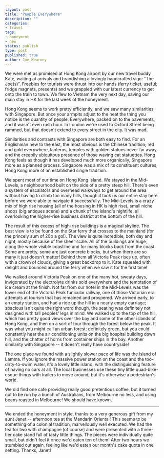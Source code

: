 ```yaml
---
layout: post
title: "People Everywhere"
description: ""
categories:
- travel
tags:
- honeyment
- new
status: publish
type: post
published: true
author: Joe Kearney
---
```


We were met as promised at Hong Kong airport by our new travel buddy Kate, waiting at arrivals and brandishing a lovingly handcrafted sign: "The Joe(s)". Freebies for tourists were thrust into our hands (ferry ticket, useful; fridge magnets, presents) and we grappled with our latest currency to get onto the train to town. We flew to Vietnam the very next day, saving our main stay in HK for the last week of the honeyment.

Hong Kong seems to work pretty efficiently, and we saw many similarities with Singapore. But once your armpits adjust to the heat the thing you notice is the quantity of people. Everywhere, packed on to the pavements, and it wasn't even rush hour. In London we're used to Oxford Street being rammed, but that doesn't extend to every street in the city. It was mad.

Similarities and contrasts with Singapore are both easy to find. For an Englishman new to the east, the most obvious is the Chinese tradition; red and gold everywhere, lanterns, temples with golden statues never far away, and the creepily ubiquitous presence of those waving cat statuettes. Hong Kong feels as though it has developed much more organically, Singapore more as a planned process. Singapore was a mix of its constituent cultures, Hong Kong more of an established single tradition.

We spent most of our time on Hong Kong island. We stayed in the Mid-Levels, a neighbourhood built on the side of a pretty steep hill. There's even a system of escalators and overhead walkways to get around the area without having to climb too many hills, though it took us our entire stay here before we were able to navigate it successfully. The Mid-Levels is a crazy mix of high rise housing (all of the housing in HK is high rise), small niche shops (big antiques scene) and a chunk of the island's nightlife, all overlooking the higher-rise business district at the bottom of the hill.

The result of this excess of high-rise buildings is a magical skyline. The best view is to be found on the Star ferry that crosses to the mainland (for the princely sum of 20p a go!). The view is quite incredible, both day and night, mostly because of the sheer scale. All of the buildings are huge, along the whole visible coastline and for many blocks back from the coast. Some are pretty, some are just concrete blocks, but when there are so many it just doesn't matter! Behind them all Victoria Peak rises up, often with a crown of clouds, giving a great backdrop to it. Kate squealed with delight and bounced around the ferry when we saw it for the first time!

We walked around Victoria Peak on one of the many hot, sweaty days, invigorated by the electrolyte drinks sold everywhere and the temptation of ice cream at the finish. Not far from our hotel in the Mid-Levels was the lower end of the Victoria Peak funicular railway, one of those Victorian era attempts at tourism that has remained and prospered. We arrived early, to an empty station, and had a ride up the hill in a nearly empty carriage; spacious isn't quite the right word though, the seating was definitely not designed with tall peoples' legs in mind. We walked up to the top of the hill, which has pretty good views over the bay and some of the other islands of Hong Kong, and then on a sort of tour through the forest below the peak. It was what you might call an urban forest; definitely green, but you could constantly hear the air conditioning units on the big hospital building down hill, and the chatter of horns from container ships in the bay. Another similarity with Singapore -- it doesn't really have countryside!

The one place we found with a slightly slower pace of life was the island of Lamma. If you ignore the massive power station on the coast and the too-dirty-to-swim water, it's a lovely little island, with the distinguishing feature of having no cars at all. The local businesses use these tiny little quad-bike-esque things with trailers to move around, but it's otherwise a pedestrian's world.

We did find one cafe providing really good pretentious coffee, but it turned out to be run by a bunch of Australians, from Melbourne no less, and using beans roasted in Melbourne! We should have known.

***

We ended the honeyment in style, thanks to a very generous gift from my aunt Janet -- afternoon tea at the Mandarin Oriental! This seems to be something of a colonial tradition, marvellously well executed. We had the tea for two with champagne (of course) and were presented with a three-tier cake stand full of tasty little things. The pieces were individually quite small, but didn't feel it once we'd eaten ten of them! After two hours we stumbled out again, feeling like we'd eaten our month's cake quota in one setting. Thanks, Janet!